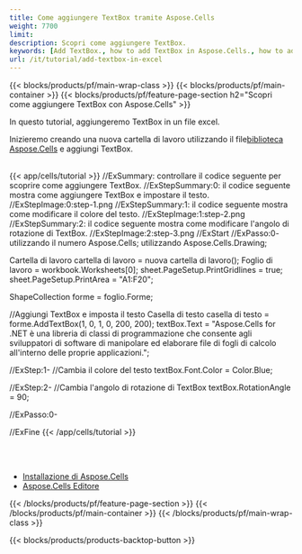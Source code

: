 ```yaml
---
title: Come aggiungere TextBox tramite Aspose.Cells
weight: 7700
limit:
description: Scopri come aggiungere TextBox.
keywords: [Add TextBox., how to add TextBox in Aspose.Cells., how to add TextBox using Aspose.Cells]
url: /it/tutorial/add-textbox-in-excel
---
```

{{< blocks/products/pf/main-wrap-class >}}
{{< blocks/products/pf/main-container >}}
{{< blocks/products/pf/feature-page-section h2="Scopri come aggiungere TextBox con Aspose.Cells" >}}

<p>
In questo tutorial, aggiungeremo TextBox in un file excel.
</p>

<p>
 Inizieremo creando una nuova cartella di lavoro utilizzando il file<a href="https://www.nuget.org/packages/Aspose.Cells">biblioteca Aspose.Cells</a> e aggiungi TextBox.
</p>

<br />
{{< app/cells/tutorial >}}
//ExSummary: controllare il codice seguente per scoprire come aggiungere TextBox.
//ExStepSummary:0: il codice seguente mostra come aggiungere TextBox e impostare il testo.
//ExStepImage:0:step-1.png
//ExStepSummary:1: il codice seguente mostra come modificare il colore del testo.
//ExStepImage:1:step-2.png
//ExStepSummary:2: il codice seguente mostra come modificare l'angolo di rotazione di TextBox.
//ExStepImage:2:step-3.png
//ExStart
//ExPasso:0-
utilizzando il numero Aspose.Cells;
utilizzando Aspose.Cells.Drawing;

Cartella di lavoro cartella di lavoro = nuova cartella di lavoro();
Foglio di lavoro = workbook.Worksheets[0];
sheet.PageSetup.PrintGridlines = true;
sheet.PageSetup.PrintArea = "A1:F20";

ShapeCollection forme = foglio.Forme;

//Aggiungi TextBox e imposta il testo
Casella di testo casella di testo = forme.AddTextBox(1, 0, 1, 0, 200, 200);
textBox.Text = "Aspose.Cells for .NET è una libreria di classi di programmazione che consente agli sviluppatori di software di manipolare ed elaborare file di fogli di calcolo all'interno delle proprie applicazioni.";

//ExStep:1-
//Cambia il colore del testo
textBox.Font.Color = Color.Blue;

//ExStep:2-
//Cambia l'angolo di rotazione di TextBox
textBox.RotationAngle = 90;

//ExPasso:0-

//ExFine
{{< /app/cells/tutorial >}}
<br />

<br />
<br />
<div class="code-sample">
    <ul class="link-list">
        <li class="link-item"><a href="https://docs.aspose.com/cells/net/installation/">Installazione di Aspose.Cells</a></li>
        <li class="link-item"><a href="https://products.aspose.app/cells/editor/">Aspose.Cells Editore</a></li>
    </ul>
</div>

{{< /blocks/products/pf/feature-page-section >}}
{{< /blocks/products/pf/main-container >}}
{{< /blocks/products/pf/main-wrap-class >}}

{{< blocks/products/products-backtop-button >}}